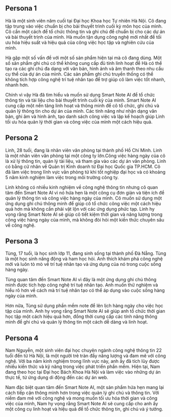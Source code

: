 ## Persona 1
Hà là một sinh viên năm cuối tại Đại học Khoa học Tự nhiên Hà Nội. Cô đang tập trung vào việc chuẩn bị cho bài thuyết trình cuối kỳ môn học của mình. Cô cần một cách để tổ chức thông tin và ghi chú để chuẩn bị cho các dự án và bài thuyết trình của mình. Hà muốn tận dụng công nghệ mới nhất để tối ưu hóa hiệu suất và hiệu quả của công việc học tập và nghiên cứu của mình.

Hà gặp một số vấn đề với một số sản phẩm hiện tại mà cô đang dùng. Một số sản phẩm ghi chú có thể không cung cấp đủ tính linh hoạt để Hà có thể tạo ra các ghi chú đa dạng với văn bản, hình ảnh và âm thanh theo nhu cầu cụ thể của dự án của mình. Các sản phẩm ghi chú truyền thống có thể không tích hợp công nghệ trí tuệ nhân tạo để trợ giúp cô làm việc tốt nhanh, nhanh hơn.

Chính vì vậy Hà đã tìm hiểu và muốn sử dụng Smart Note AI để tổ chức thông tin và tài liệu cho bài thuyết trình cuối kỳ của mình.
Smart Note AI cung cấp một nền tảng linh hoạt và thông minh để cô tổ chức, ghi chú và quản lý thông tin cho dự án của mình. Các tính năng như nhận dạng văn bản, ghi âm và hình ảnh, tạo danh sách công việc và lập kế hoạch giúp Linh tối ưu hóa quản lý thời gian và công việc của mình một cách hiệu quả.

## Persona 2
Linh, 28 tuổi, đang là nhân viên văn phòng tại thành phố Hồ Chí Minh. Linh là một nhân viên văn phòng tại một công ty lớn.Công việc hàng ngày của cô là xử lý thông tin, quản lý tài liệu, và tham gia vào các dự án văn phòng. Linh có bằng cử nhân về Quản trị Kinh doanh từ Đại học Quốc gia TP.HCM. Cô đã làm việc trong lĩnh vực văn phòng từ khi tốt nghiệp đại học và có khoảng 5 năm kinh nghiệm làm việc trong môi trường công ty.

Linh không có nhiều kinh nghiệm về công nghệ thông tin nhưng cô quan tâm đến Smart Note AI vì nó hứa hẹn là một công cụ đơn giản và tiện ích để quản lý thông tin và công việc hàng ngày của mình. Cô muốn sử dụng một ứng dụng ghi chú thông minh để giúp cô tổ chức công việc một cách hiệu quả hơn mà không cần phải vật lộn với các ứng dụng phức tạp. Linh hy vọng rằng Smart Note AI sẽ giúp cô tiết kiệm thời gian và năng lượng trong công việc hàng ngày của mình, mà không đòi hỏi một kiến thức chuyên sâu về công nghệ.

## Persona 3
Tùng, 17 tuổi, là học sinh lớp 11, đang sinh sống tại thành phố Đà Nẵng. Tùng là một học sinh năng động và ham học hỏi. Anh thích khám phá công nghệ mới và luôn tò mò về trí tuệ nhân tạo và ứng dụng của nó trong cuộc sống hàng ngày.

Tùng quan tâm đến Smart Note AI vì đây là một ứng dụng ghi chú thông minh được tích hợp công nghệ trí tuệ nhân tạo. Anh muốn thử nghiệm và hiểu rõ hơn về cách mà trí tuệ nhân tạo có thể áp dụng vào cuộc sống hàng ngày của mình.

Hơn nữa, Tùng sử dụng phần mềm note để lên lịch hàng ngày cho việc học tập của mình. Anh hy vọng rằng Smart Note AI sẽ giúp anh tổ chức thời gian học tập một cách hiệu quả hơn, đồng thời cung cấp các tính năng thông minh để ghi chú và quản lý thông tin một cách dễ dàng và linh hoạt.

## Persona 4 
Nam Nguyễn, một sinh viên đại học chuyên ngành công nghệ thông tin 22 tuổi đến từ Hà Nội, là một người trẻ tràn đầy năng lượng và đam mê với công nghệ. Với ba năm kinh nghiệm trong lĩnh vực này, anh ấy đã tích lũy được nhiều kiến thức và kỹ năng trong việc phát triển phần mềm. Hiện tại, Nam đang theo học tại Đại học Bách Khoa Hà Nội và làm việc vào những dự án thực tế, từ ứng dụng di động đến các dự án web.

Nam đặc biệt quan tâm đến Smart Note AI, một sản phẩm hứa hẹn mang lại cách tiếp cận thông minh hơn trong việc quản lý ghi chú và thông tin. Với niềm đam mê với công nghệ và mong muốn tối ưu hóa thời gian và công việc của mình, Nam hy vọng rằng Smart Note AI sẽ cung cấp cho anh ấy một công cụ linh hoạt và hiệu quả để tổ chức thông tin, ghi chú và ý tưởng.



